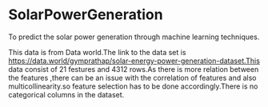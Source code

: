 # SolarPowerGeneration
To predict the solar power generation through machine learning techniques.

This data is from Data world.The link to the data set is https://data.world/gymprathap/solar-energy-power-generation-dataset.This data consist of 21 festures and 4312 rows.As there is more relation between the features ,there can be an issue with the correlation of features and also multicollinearity.so feature selection has to be done accordingly.There is no categorical columns in the dataset.
